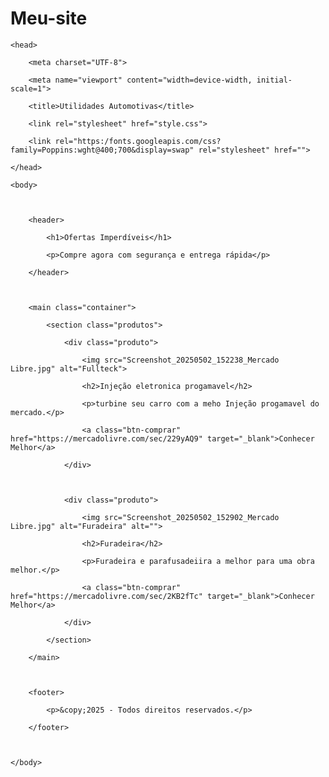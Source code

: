 # Meu-site<!DOCTYPE html>

<html lang="tp-Br">

    <head>

        <meta charset="UTF-8">

        <meta name="viewport" content="width=device-width, initial-scale=1">

        <title>Utilidades Automotivas</title>

        <link rel="stylesheet" href="style.css">

        <link rel="https:/fonts.googleapis.com/css?family=Poppins:wght@400;700&display=swap" rel="stylesheet" href="">

    </head>

    <body>

        

        <header>

            <h1>Ofertas Imperdíveis</h1>

            <p>Compre agora com segurança e entrega rápida</p>

        </header>



        <main class="container">

            <section class="produtos">

                <div class="produto">

                    <img src="Screenshot_20250502_152238_Mercado Libre.jpg" alt="Fullteck">

                    <h2>Injeção eletronica progamavel</h2>

                    <p>turbine seu carro com a meho Injeção progamavel do mercado.</p>

                    <a class="btn-comprar" href="https://mercadolivre.com/sec/229yAQ9" target="_blank">Conhecer Melhor</a>

                </div>



                <div class="produto">

                    <img src="Screenshot_20250502_152902_Mercado Libre.jpg" alt="Furadeira" alt="">

                    <h2>Furadeira</h2>

                    <p>Furadeira e parafusadeiira a melhor para uma obra melhor.</p>

                    <a class="btn-comprar" href="https://mercadolivre.com/sec/2KB2fTc" target="_blank">Conhecer Melhor</a>

                </div>

            </section>

        </main>



        <footer>

            <p>&copy;2025 - Todos direitos reservados.</p>

        </footer>



    </body>

</html>
